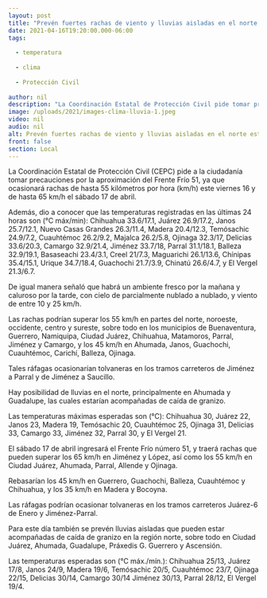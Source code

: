 ```yaml
---
layout: post
title: "Prevén fuertes rachas de viento y lluvias aisladas en el norte este fin de semana"
date: 2021-04-16T19:20:00.000-06:00
tags:
  
  - temperatura
  
  - clima
  
  - Protección Civil
  
author: nil
description: "La Coordinación Estatal de Protección Civil pide tomar precauciones por ráfagas de hasta 55 km/h el viernes y de hasta 65 km/h el sábado"
image: /uploads/2021/images-clima-lluvia-1.jpeg
video: nil
audio: nil
alt: Prevén fuertes rachas de viento y lluvias aisladas en el norte este fin de semana
front: false
section: Local
---
```


La Coordinación Estatal de Protección Civil (CEPC) pide a la ciudadanía tomar precauciones por la aproximación del Frente Frío 51, ya que ocasionará rachas de hasta 55 kilómetros por hora (km/h) este viernes 16 y de hasta 65 km/h el sábado 17 de abril.

Además, dio a conocer que las temperaturas registradas en las últimas 24 horas son (°C máx/min): Chihuahua 33.6/17.1, Juárez 26.9/17.2, Janos 25.7/12.1, Nuevo Casas Grandes 26.3/11.4, Madera 20.4/12.3, Temósachic 24.9/7.2, Cuauhtémoc 26.2/9.2, Majalca 26.2/5.8, Ojinaga 32.3/17, Delicias 33.6/20.3, Camargo 32.9/21.4, Jiménez 33.7/18, Parral 31.1/18.1, Balleza 32.9/19.1, Basaseachi 23.4/3.1, Creel 21/7.3, Maguarichi 26.1/13.6, Chínipas 35.4/15.1, Urique 34.7/18.4, Guachochi 21.7/3.9, Chinatú 26.6/4.7, y El Vergel 21.3/6.7.

De igual manera señaló que habrá un ambiente fresco por la mañana y caluroso por la tarde, con cielo de parcialmente nublado a nublado, y viento de entre 10 y 25 km/h.

Las rachas podrían superar los 55 km/h en partes del norte, noroeste, occidente, centro y sureste, sobre todo en los municipios de Buenaventura, Guerrero, Namiquipa, Ciudad Juárez, Chihuahua, Matamoros, Parral, Jiménez y Camargo, y los 45 km/h en Ahumada, Janos, Guachochi, Cuauhtémoc, Carichí, Balleza, Ojinaga.

Tales ráfagas ocasionarían tolvaneras en los tramos carreteros de Jiménez a Parral y de Jiménez a Saucillo.

Hay posibilidad de lluvias en el norte, principalmente en Ahumada y Guadalupe, las cuales estarían acompañadas de caída de granizo.

Las temperaturas máximas esperadas son (°C): Chihuahua 30, Juárez 22, Janos 23, Madera 19, Temósachic 20, Cuauhtémoc 25, Ojinaga 31, Delicias 33, Camargo 33, Jiménez 32, Parral 30, y El Vergel 21.

El sábado 17 de abril ingresará el Frente Frío número 51, y traerá rachas que pueden superar los 65 km/h en Jiménez y López, así como los 55 km/h en Ciudad Juárez, Ahumada, Parral, Allende y Ojinaga.

Rebasarían los 45 km/h en Guerrero, Guachochi, Balleza, Cuauhtémoc y Chihuahua, y los 35 km/h en Madera y Bocoyna.

Las ráfagas podrían ocasionar tolvaneras en los tramos carreteros Juárez-6 de Enero y Jiménez-Parral.

Para este día también se prevén lluvias aisladas que pueden estar acompañadas de caída de granizo en la región norte, sobre todo en Ciudad Juárez, Ahumada, Guadalupe, Práxedis G. Guerrero y Ascensión.

Las temperaturas esperadas son (°C máx./mín.): Chihuahua 25/13, Juárez 17/8, Janos 24/9, Madera 19/6, Temósachic 20/5, Cuauhtémoc 23/7, Ojinaga 22/15, Delicias 30/14, Camargo 30/14 Jiménez 30/13, Parral 28/12, El Vergel 19/4.